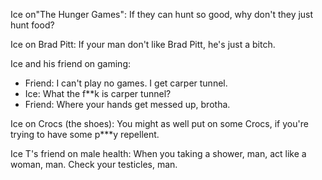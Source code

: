 <p>Ice on"The Hunger Games": If they can hunt so good, why don't they just hunt food?</p>

<p>Ice on Brad Pitt: If your man don't like Brad Pitt, he's just a bitch.</p>

<p>Ice and his friend on gaming:</p>

<ul>
	<li>Friend: I can't play no games. I get carper tunnel.</li>
	<li>Ice: What the f**k is carper tunnel?</li>
	<li>Friend: Where your hands get messed up, brotha.</li>
</ul>

<p>Ice on Crocs (the shoes): You might as well put on some Crocs, if you're trying to have some p***y repellent.</p>

<p>Ice T's friend on male health: When you taking a shower, man, act like a woman, man. Check your testicles, man.</p>
